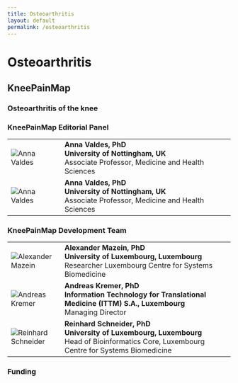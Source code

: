 ```yaml
---
title: Osteoarthritis
layout: default
permalink: /osteoarthritis
---
```


# Osteoarthritis

## KneePainMap

### Osteoarthritis of the knee



### KneePainMap Editorial Panel

<table>
<tr>
<td style="width: 105px;"><img src="../images/team/AnnaValdes.jpg" alt="Anna Valdes"/></td>
<td><strong>Anna Valdes, PhD</strong><br /><strong>University of Nottingham, UK</strong><br />
Associate Professor, Medicine and Health Sciences</td>
</tr>
<tr>
<td style="width: 105px;"><img src="../images/team/AnnaValdes.jpg" alt="Anna Valdes"/></td>
<td><strong>Anna Valdes, PhD</strong><br /><strong>University of Nottingham, UK</strong><br />
Associate Professor, Medicine and Health Sciences</td>
</tr>
</table>

### KneePainMap Development Team

<table>
<tr>
<td style="width: 105px;"><img src="../images/team/AlexanderMazein.jpg" alt="Alexander Mazein" /></td>
<td><strong>Alexander Mazein, PhD</strong><br /><strong>University of Luxembourg, Luxembourg</strong><br />
Researcher Luxembourg Centre for Systems Biomedicine</td>
</tr>
<tr>
<td><img src="../images/team/AndreasKremer.jpg" alt="Andreas Kremer" /></td>
<td><strong>Andreas Kremer, PhD</strong><br /><strong>Information Technology for Translational Medicine (ITTM) S.A., Luxembourg
</strong><br />Managing Director<br /></td>
</tr>
<tr>
<td><img src="../images/team/ReinhardSchneider.jpg" alt="Reinhard Schneider" /></td>
<td><strong>Reinhard Schneider, PhD</strong><br /><strong>University of Luxembourg, Luxembourg
</strong><br />Head of Bioinformatics Core, Luxembourg Centre for Systems Biomedicine<br /></td>
</tr>
</table>

### Funding



